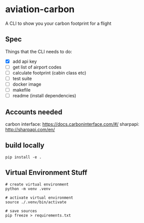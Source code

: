 # aviation-carbon
A CLI to show you your carbon footprint for a flight

## Spec

Things that the CLI needs to do:

- [x] add api key
- [ ] get list of airport codes
- [ ] calculate footprint (cabin class etc)
- [ ] test suite
- [ ] docker image
- [ ] makefile
- [ ] readme (install dependencies)

## Accounts needed
carbon interface: https://docs.carboninterface.com/#/
sharpapi: http://sharpapi.com/en/

## build locally 

```shell
pip install -e .
```

## Virtual Environment Stuff

```shell
# create virtual environment
python -m venv .venv

# activate virtual environment
source ./.venv/bin/activate

# save sources
pip freeze > requirements.txt
```